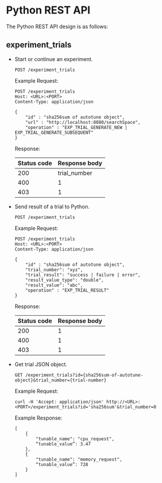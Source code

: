 # Python REST API

The Python REST API design is as follows:

##  experiment_trials

-   Start or continue an experiment.
    
    `POST /experiment_trials`
    
    Example Request:
    
    ```
    POST /experiment_trials
    Host: <URL>:<PORT>
    Content-Type: application/json
    
    {
        "id" : "sha256sum of autotune object",
        "url" : "http://localhost:8080/searchSpace",
        "operation" : "EXP_TRIAL_GENERATE_NEW | EXP_TRIAL_GENERATE_SUBSEQUENT"
    }
    ```
    
    Response:
    
    | Status code | Response body |
    | --- | --- |
    | 200 | trial_number |
    | 400 | 1 |
    | 403 | 1 |

-   Send result of a trial to Python.
    
    `POST /experiment_trials`
    
    Example Request:
    
    ```
    POST /experiment_trials
    Host: <URL>:<PORT>
    Content-Type: application/json
    
    {
        "id" : "sha256sum of autotune object",
        "trial_number": "xyz",
        "trial_result": "success | failure | error",
        "result_value_type": "double",
        "result_value": "abc",
        "operation" : "EXP_TRIAL_RESULT"
    }
    ```
    
    Response:
    
    | Status code | Response body |
    | --- | --- |
    | 200 | 1 |
    | 400 | 1 |
    | 403 | 1 |

-   Get trial JSON object.
    
    `GET /experiment_trials?id={sha256sum-of-autotune-object}&trial_number={trial-number}`
    
    Example Request:
    
    `curl -H 'Accept: application/json' http://<URL>:<PORT>/experiment_trials?id='sha256sum'&trial_number=0`
    
    Example Response:
    
    ```
    [
        {
            "tunable_name": "cpu_request",
            “tunable_value”: 3.47
        },
        {
            "tunable_name": "memory_request",
            “tunable_value”: 728
        }
    ]
    ```
    
